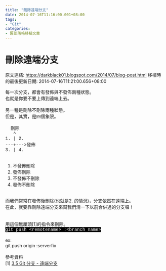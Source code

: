```yaml
---
title: "刪除遠端分支"
date: 2014-07-16T11:16:00.001+08:00
tags: 
- "Git"
categories:
- 舊部落格移植文章
---
```


# 刪除遠端分支

原文連結: https://darkblack01.blogspot.com/2014/07/blog-post.html
移植時的最後更新日期: 2014-07-16T11:21:00.656+08:00

每一次分支，都會有發佈與不發佈兩種狀態。<br />也就是你要不要上傳到遠端上去。<br /><br />另一種是刪除不刪除兩種狀態。<br />但是，其實，是四個象限。<br /><br /><span style="font-family: Courier New, Courier, monospace;">&nbsp; 刪除</span><br /><span style="font-family: Courier New, Courier, monospace;">&nbsp; &nbsp;^</span><br /><span style="font-family: Courier New, Courier, monospace;">1. | 2.</span><br /><span style="font-family: Courier New, Courier, monospace;">---+---&gt;發佈</span><br /><span style="font-family: Courier New, Courier, monospace;">3. | 4.&nbsp;</span><br /><br /><ol><li>不發佈刪除</li><li>發佈刪除</li><li>不發佈不刪除</li><li>發佈不刪除</li></ol><br />而我們常常在發佈後刪除(也就是2. 的情況)，分支依然在遠端上。<br />在此，就要靠刪除遠端分支來幫我們清一下以前合併過的分支囉！<br /><br /><br />用這個無厘頭[1]的指令來刪除。<br /><span style="background-color: black; color: white; font-family: Courier New, Courier, monospace;">git push &lt;remotename&gt; :&lt;branch name&gt;</span><br /><br />ex:<br />git push origin :serverfix<br /><br />參考資料<br />[1] <a href="http://git-scm.com/book/zh-tw/Git-%E5%88%86%E6%94%AF-%E9%81%A0%E7%AB%AF%E5%88%86%E6%94%AF" target="_blank">3.5 Git 分支 - 遠端分支</a>
